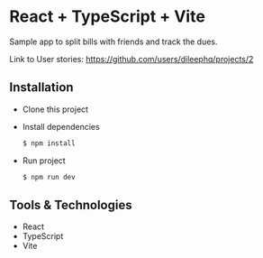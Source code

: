 # React + TypeScript + Vite
Sample app to split bills with friends and track the dues.

Link to User stories: https://github.com/users/dileephq/projects/2

## Installation

- Clone this project

- Install dependencies
  ```bash
  $ npm install
  ```

- Run project
  ```bash
  $ npm run dev
  ```

## Tools & Technologies
- React
- TypeScript
- Vite
